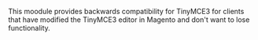 This moodule provides backwards compatibility for TinyMCE3 for clients
that have modified the TinyMCE3 editor in Magento and don't want to 
lose functionality.